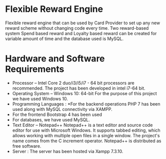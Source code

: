 # Flexible Reward Engine
Flexible reward engine that can be used by Card Provider to set up any new reward scheme without changing code every time. Two reward-based system Spend based reward and Loyalty based reward can be created for variable amount of time and the database used is MySQL.

# Hardware and Software Requirements 
* Processor – Intel Core 2 duo/i3/i5/i7 - 64 bit processors are
  recommended. The project has been developed in intel i7-64 bit.
* Operating System – Windows 10: 64-bit
  For the purpose of this project we have used Windows 10.
* Programming Languages :
*For the backend operations PHP 7 has been used along
  with MySQL connectivity via XAMPP.
* For the frontend Bootstrap 4 has been used
* For databases, we have used MySQL.
* Text Editor – Notepad++
  Notepad++ is a text editor and source code editor for use with
  Microsoft Windows. It supports tabbed editing, which allows
  working with multiple open files in a single window. The
  project's name comes from the C increment operator. Notepad++
  is distributed as free software.
* Server :
  The server has been hosted via Xampp 7.3.10.
